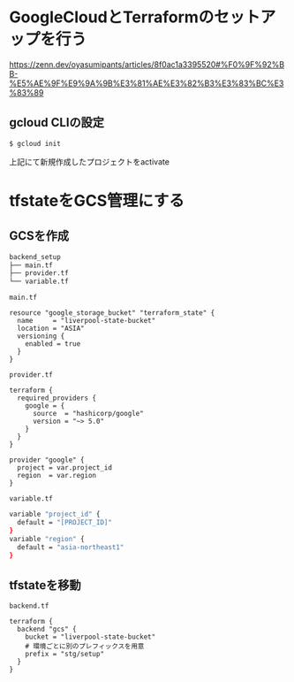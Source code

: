 # GoogleCloudとTerraformのセットアップを行う

https://zenn.dev/oyasumipants/articles/8f0ac1a3395520#%F0%9F%92%BB-%E5%AE%9F%E9%9A%9B%E3%81%AE%E3%82%B3%E3%83%BC%E3%83%89

## gcloud CLIの設定
```bash
$ gcloud init
```
上記にて新規作成したプロジェクトをactivate

# tfstateをGCS管理にする

## GCSを作成

```bash
backend_setup
├── main.tf
├── provider.tf
└── variable.tf
```

`main.tf`
```hcl
resource "google_storage_bucket" "terraform_state" {
  name     = "liverpool-state-bucket"
  location = "ASIA"
  versioning {
    enabled = true
  }
}
```

`provider.tf`
```hcl
terraform {
  required_providers {
    google = {
      source  = "hashicorp/google"
      version = "~> 5.0"
    }
  }
}

provider "google" {
  project = var.project_id
  region  = var.region
}
```

`variable.tf`
```bash
variable "project_id" {
  default = "[PROJECT_ID]"
}
variable "region" {
  default = "asia-northeast1"
}
```

## tfstateを移動

`backend.tf`
```
terraform {
  backend "gcs" {
    bucket = "liverpool-state-bucket"
    # 環境ごとに別のプレフィックスを用意
    prefix = "stg/setup"
  }
}
```


